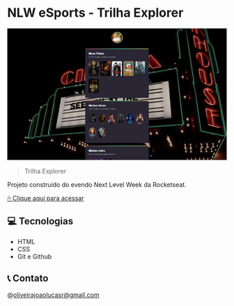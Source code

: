 # NLW eSports - Trilha Explorer
![preview2](./preview2.png)

> Trilha Explorer

Projeto construído do evendo Next Level Week da Rocketseat.

[ 🖱 Clique aqui para acessar](https://joaolucasre.github.io/NLW-alternative/)

## 💻 Tecnologias

- HTML
- CSS
- Git e Github

##  📞  Contato

@oliveirajoaolucasr@gmail.com
